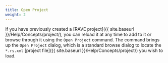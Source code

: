 ```yaml
---
title: Open Project
weight: 2
---
```


If you have previously created a [RAVE project]({{ site.baseurl }}/Help/Concepts/project/), you can reload it at any time to add to it or browse through it using the `Open Project` command. The command brings up the `Open Project` dialog, which is a standard browse dialog to locate the `*.rs.xml` [project file]({{ site.baseurl }}/Help/Concepts/project/) you wish to load.
